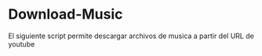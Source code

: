 # Download-Music
El siguiente script permite descargar archivos de musica a partir del URL de youtube
